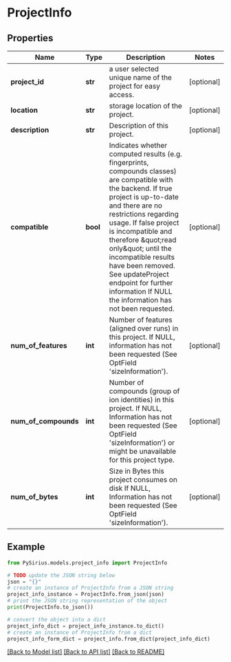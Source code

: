 # ProjectInfo


## Properties

Name | Type | Description | Notes
------------ | ------------- | ------------- | -------------
**project_id** | **str** | a user selected unique name of the project for easy access. | [optional] 
**location** | **str** | storage location of the project. | [optional] 
**description** | **str** | Description of this project. | [optional] 
**compatible** | **bool** | Indicates whether computed results (e.g. fingerprints, compounds classes) are compatible with the backend.  If true project is up-to-date and there are no restrictions regarding usage.  If false project is incompatible and therefore \&quot;read only\&quot; until the incompatible results have been removed. See updateProject endpoint for further information  If NULL the information has not been requested. | [optional] 
**num_of_features** | **int** | Number of features (aligned over runs) in this project. If NULL, information has not been requested (See OptField &#39;sizeInformation&#39;). | [optional] 
**num_of_compounds** | **int** | Number of compounds (group of ion identities) in this project. If NULL, Information has not been requested (See OptField &#39;sizeInformation&#39;) or might be unavailable for this project type. | [optional] 
**num_of_bytes** | **int** | Size in Bytes this project consumes on disk If NULL, Information has not been requested (See OptField &#39;sizeInformation&#39;). | [optional] 

## Example

```python
from PySirius.models.project_info import ProjectInfo

# TODO update the JSON string below
json = "{}"
# create an instance of ProjectInfo from a JSON string
project_info_instance = ProjectInfo.from_json(json)
# print the JSON string representation of the object
print(ProjectInfo.to_json())

# convert the object into a dict
project_info_dict = project_info_instance.to_dict()
# create an instance of ProjectInfo from a dict
project_info_form_dict = project_info.from_dict(project_info_dict)
```
[[Back to Model list]](../README.md#documentation-for-models) [[Back to API list]](../README.md#documentation-for-api-endpoints) [[Back to README]](../README.md)


